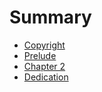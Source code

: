 # Summary

* [Copyright](copyright.md)
* [Prelude](prelude.md)
* [Chapter 2](chapter2.md)
* [Dedication](dedication.md)

